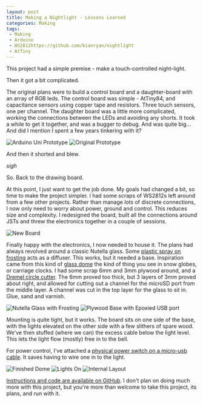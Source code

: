 ```yaml
---
layout: post
title: Making a Nightlight - Lessons Learned
categories: Making
tags:
 - Making
 - Arduino
 - WS2812https://github.com/kianryan/nightlight
 - AtTiny
---
```


This project had a simple premise - make a touch-controlled night-light.

Then it got a bit complicated.

The original plans were to build a control board and a daughter-board with an array of RGB leds.  The control board was simple - AtTiny84, and capacitance sensors using copper tape and resistors.  Three touch sensors, one per channel.  The daughter board was a little more complicated, working the connections between the LEDs and avoiding any shorts.  It took a while to get it together, and was a bugger to debug.  And was quite big...  And did I mention I spent a few years tinkering with it?

![Arduino Uni Prototype](/assets/images/2019/10/06/prototype.jpg)
![Original Prototype](/assets/images/2019/10/06/electronics_original.jpg)

And then it shorted and blew.

*sigh*

So.  Back to the drawing board.

At this point, I just want to get the job done.  My goals had changed a bit, so time to make the project simpler.  I had some scraps of WS2812s left around from a few other projects.  Rather than manage *lots* of discrete connections, I now only need to worry about power, ground and control.  This reduces size and complexity.  I redesigned the board, built all the connections around JSTs and threw the electronics together in a couple of sessions.

![New Board](/assets/images/2019/10/06/electronics.jpg)

Finally happy with the electronics, I now needed to house it.  The plans had always revolved around a classic Nutella glass.  Some [plastic spray on frosting](https://www.rustoleum.com/product-catalog/consumer-brands/specialty/frosted-glass-spray) acts as a diffuser.  This works, but it needed a base.  Inspiration came from this kind of [glass dome](https://www.google.co.uk/search?q=glass+dome+round+base&sxsrf=ACYBGNTgkIa9S8pWukH_LWbb4MZtSsbSMQ:1570388912531&source=lnms&tbm=isch&sa=X&ved=0ahUKEwjdoKnKqojlAhW3SEEAHQOfAUQQ_AUIEygC&biw=1600&bih=752) the kind of thing you see in snow globes, or carriage clocks. I had some scrap 6mm and 3mm plywood around, and a [Dremel circle cutter](http://www.dremeleurope.com/general/en/line-circlecutter-392-ocs-p/).  The 6mm proved too thick, but 3 layers of 3mm proved about right, and allowed for cutting out a channel for the microSD port from the middle layer.  A channel was cut in the top layer for the glass to sit in.  Glue, sand and varnish.

![Nutella Glass with Frosting](/assets/images/2019/10/06/dome.jpg)
![Plywood Base with Epoxied USB port](/assets/images/2019/10/06/base_epoxy.jpg)


Mounting is quite tight, but it works.  The board sits on one side of the base, with the lights elevated on the other side with a few slithers of spare wood.  We've then stuffed (where we can) the excess cable below the light level.  This lets the light flow (mostly) free in to the bell.

For power control, I've attached a [physical power switch on a micro-usb cable](https://thepihut.com/products/usb-to-micro-usb-cable-with-switch-1-5m).  It saves having to wire one in to the light.

![Finished Dome](/assets/images/2019/10/06/photo1.jpg)
![Lights On](/assets/images/2019/10/06/photo2.jpg)
![Internal Layout](/assets/images/2019/10/06/photo3.jpg)


[Instructions and code are available on GitHub](https://github.com/kianryan/nightlight).  I don't plan on doing much more with this project, but you're more than welcome to take this project, its plans, and run with it.